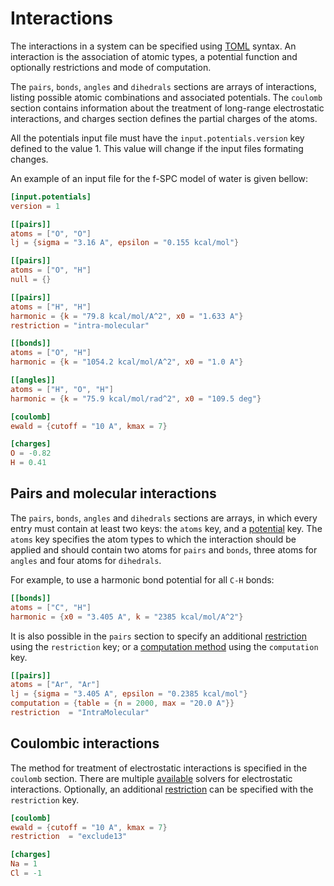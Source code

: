 # Interactions

The interactions in a system can be specified using [TOML] syntax. An
interaction is the association of atomic types, a potential function and
optionally restrictions and mode of computation.

[TOML]: https://github.com/toml-lang/toml

The `pairs`, `bonds`, `angles` and `dihedrals` sections are arrays of
interactions, listing possible atomic combinations and associated potentials.
The `coulomb` section contains information about the treatment of long-range
electrostatic interactions, and charges section defines the partial charges of
the atoms.

All the potentials input file must have the `input.potentials.version` key
defined to the value 1. This value will change if the input files formating
changes.

An example of an input file for the f-SPC model of water is given bellow:

```toml
[input.potentials]
version = 1

[[pairs]]
atoms = ["O", "O"]
lj = {sigma = "3.16 A", epsilon = "0.155 kcal/mol"}

[[pairs]]
atoms = ["O", "H"]
null = {}

[[pairs]]
atoms = ["H", "H"]
harmonic = {k = "79.8 kcal/mol/A^2", x0 = "1.633 A"}
restriction = "intra-molecular"

[[bonds]]
atoms = ["O", "H"]
harmonic = {k = "1054.2 kcal/mol/A^2", x0 = "1.0 A"}

[[angles]]
atoms = ["H", "O", "H"]
harmonic = {k = "75.9 kcal/mol/rad^2", x0 = "109.5 deg"}

[coulomb]
ewald = {cutoff = "10 A", kmax = 7}

[charges]
O = -0.82
H = 0.41
```

## Pairs and molecular interactions

The `pairs`, `bonds`, `angles` and `dihedrals` sections are arrays, in which
every entry must contain at least two keys: the `atoms` key, and a
[potential](input/potentials.html#Available%20potentials) key. The `atoms` key
specifies the atom types to which the interaction should be applied and should
contain two atoms for `pairs` and `bonds`, three atoms for `angles` and four
atoms for `dihedrals`.

For example, to use a harmonic bond potential for all `C-H` bonds:

```toml
[[bonds]]
atoms = ["C", "H"]
harmonic = {x0 = "3.405 A", k = "2385 kcal/mol/A^2"}
```

It is also possible in the `pairs` section to specify an additional
[restriction](input/potentials.html#Restrictions) using the `restriction` key;
or a [computation method](input/potentials.html#Potential%20computations) using
the `computation` key.

```toml
[[pairs]]
atoms = ["Ar", "Ar"]
lj = {sigma = "3.405 A", epsilon = "0.2385 kcal/mol"}
computation = {table = {n = 2000, max = "20.0 A"}}
restriction  = "IntraMolecular"
```

## Coulombic interactions

The method for treatment of electrostatic interactions is specified in the
`coulomb` section. There are multiple
[available](input/potentials.html#Electrostatic%20interactions) solvers for
electrostatic interactions. Optionally, an additional
[restriction](input/potentials.html#Restrictions) can be specified with the
`restriction` key.

```toml
[coulomb]
ewald = {cutoff = "10 A", kmax = 7}
restriction  = "exclude13"

[charges]
Na = 1
Cl = -1
```
